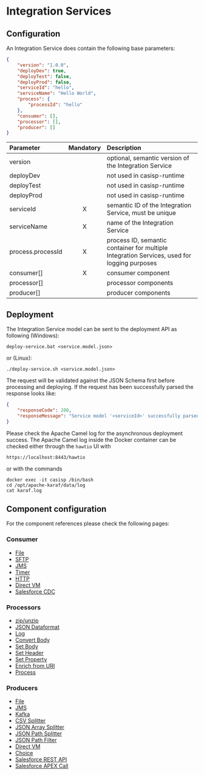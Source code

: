 # Integration Services

## Configuration

An Integration Service does contain the following base parameters:
````json
{
    "version": "1.0.0",
    "deployDev": true,
    "deployTest": false,
    "deployProd": false,
    "serviceId": "hello",
    "serviceName": "Hello World",
    "process": {
        "processId": "hello"
    },
    "consumer": [],
    "processor": [],
    "producer": []
}
````
|Parameter|Mandatory|Description|
|:---|:---:|:---|
|version| |optional, semantic version of the Integration Service|
|deployDev| |not used in casisp-runtime|
|deployTest| |not used in casisp-runtime|
|deployProd| |not used in casisp-runtime|
|serviceId|X|semantic ID of the Integration Service, must be unique|
|serviceName|X|name of the Integration Service|
|process.processId|X|process ID, semantic container for multiple Integration Services, used for logging purposes|
|consumer[]|X|consumer component|
|processor[]| |processor components|
|producer[]| |producer components|

## Deployment

The Integration Service model can be sent to the deployment API as following (Windows):
````
deploy-service.bat <service.model.json>
````
or (Linux):
````
./deploy-service.sh <service.model.json>
````
The request will be validated against the JSON Schema first before processing and deploying. If the request has been successfully parsed the response looks like:
````json
{
    "responseCode": 200,
    "responseMessage": "Service model '<serviceId>' successfully parsed and deployment initiated."
}
````
Please check the Apache Camel log for the asynchronous deployment success. The Apache Camel log inside the Docker container can be checked either through the `hawtio` UI with
````
https://localhost:8443/hawtio
````
or with the commands
````
docker exec -it casisp /bin/bash
cd /opt/apache-karaf/data/log
cat karaf.log
````

## Component configuration

For the component references please check the following pages:

### Consumer

- [File](consumer.file.md)
- [SFTP](consumer.sftp.md)
- [JMS](consumer.jms.md)
- [Timer](consumer.timer.md)
- [HTTP](consumer.http.md)
- [Direct VM](consumer.directvm.md)
- [Salesforce CDC](consumer.salesforceCdc.md)

### Processors

- [zip/unzip](processor.zipFileDataFormat.md)
- [JSON Dataformat](processor.jsonDataFormat.md)
- [Log](processor.log.md)
- [Convert Body](processor.convertBodyTo.md)
- [Set Body](processor.setBody.md)
- [Set Header](processor.setHeader.md)
- [Set Property](processor.setProperty.md)
- [Enrich from URI](processor.enrich.md)
- [Process](processor.process.md)

### Producers

- [File](producer.file.md)
- [JMS](producer.jms.md)
- [Kafka](producer.kafka.md)
- [CSV Splitter](producer.csvSplitter.md)
- [JSON Array Splitter](producer.jsonArraySplitter.md)
- [JSON Path Splitter](producer.jsonPathSplitter.md)
- [JSON Path Filter](producer.jsonPathFilter.md)
- [Direct VM](producer.directvm.md)
- [Choice](producer.choice.md)
- [Salesforce REST API](producer.salesforceRestApi.md)
- [Salesforce APEX Call](producer.salesforceApexCall.md)
